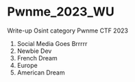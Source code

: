 # Pwnme_2023_WU

Write-up Osint category Pwnme CTF 2023

1) Social Media Goes Brrrrr
2) Newbie Dev
3) French Dream
4) Europe
5) American Dream
